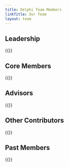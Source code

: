 ```yaml
---
title: Delphi Team Members
linkTitle: Our Team
layout: team
---
```


## Leadership

{{<team team="leadership" small="2" >}}

## Core Members

{{<team team="core" >}}

## Advisors

{{<team team="advisors" >}}

## Other Contributors

{{<team team="contributors" >}}

## Past Members

{{<team team="past" >}}
